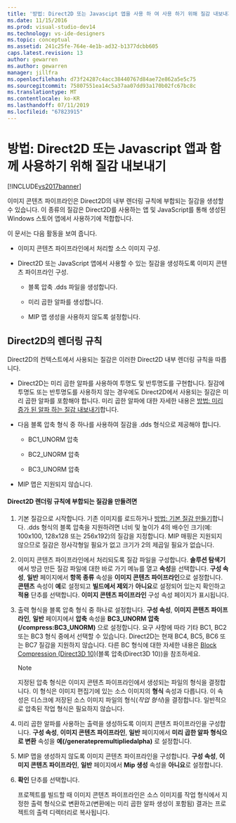 ```yaml
---
title: '방법: Direct2D 또는 Javascipt 앱을 사용 하 여 사용 하기 위해 질감 내보내기 | Microsoft Docs'
ms.date: 11/15/2016
ms.prod: visual-studio-dev14
ms.technology: vs-ide-designers
ms.topic: conceptual
ms.assetid: 241c25fe-764e-4e1b-ad32-b1377dcbb605
caps.latest.revision: 13
author: gewarren
ms.author: gewarren
manager: jillfra
ms.openlocfilehash: d73f24287c4acc38440767d84ae72e862a5e5c75
ms.sourcegitcommit: 75807551ea14c5a37aa07dd93a170b02fc67bc8c
ms.translationtype: MT
ms.contentlocale: ko-KR
ms.lasthandoff: 07/11/2019
ms.locfileid: "67823915"
---
```

# <a name="how-to-export-a-texture-for-use-with-direct2d-or-javascipt-apps"></a>방법: Direct2D 또는 Javascript 앱과 함께 사용하기 위해 질감 내보내기
[!INCLUDE[vs2017banner](../includes/vs2017banner.md)]

이미지 콘텐츠 파이프라인은 Direct2D의 내부 렌더링 규칙에 부합되는 질감을 생성할 수 있습니다. 이 종류의 질감은 Direct2D를 사용하는 앱 및 JavaScript를 통해 생성된 Windows 스토어 앱에서 사용하기에 적합합니다.  
  
 이 문서는 다음 활동을 보여 줍니다.  
  
- 이미지 콘텐츠 파이프라인에서 처리할 소스 이미지 구성.  
  
- Direct2D 또는 JavaScript 앱에서 사용할 수 있는 질감을 생성하도록 이미지 콘텐츠 파이프라인 구성.  
  
  - 블록 압축 .dds 파일을 생성합니다.  

  - 미리 곱한 알파를 생성합니다.  

  - MIP 맵 생성을 사용하지 않도록 설정합니다.  
  
## <a name="rendering-conventions-in-direct2d"></a>Direct2D의 렌더링 규칙  
 Direct2D의 컨텍스트에서 사용되는 질감은 이러한 Direct2D 내부 렌더링 규칙을 따릅니다.  
  
- Direct2D는 미리 곱한 알파를 사용하여 투명도 및 반투명도를 구현합니다. 질감에 투명도 또는 반투명도를 사용하지 않는 경우에도 Direct2D에서 사용되는 질감은 미리 곱한 알파를 포함해야 합니다. 미리 곱한 알파에 대한 자세한 내용은 [방법: 미리 증가 된 알파 하는 질감 내보내기](../designers/how-to-export-a-texture-that-has-premultiplied-alpha.md)합니다.  
  
- 다음 블록 압축 형식 중 하나를 사용하여 질감을 .dds 형식으로 제공해야 합니다.  
  
  - BC1_UNORM 압축  

  - BC2_UNORM 압축  

  - BC3_UNORM 압축  
  
- MIP 맵은 지원되지 않습니다.  
  
#### <a name="to-create-a-texture-thats-compatible-with-direct2d-rendering-conventions"></a>Direct2D 렌더링 규칙에 부합되는 질감을 만들려면  
  
1. 기본 질감으로 시작합니다. 기존 이미지를 로드하거나 [방법: 기본 질감 만들기](../designers/how-to-create-a-basic-texture.md)합니다. .dds 형식의 블록 압축을 지원하려면 너비 및 높이가 4의 배수인 크기(예: 100x100, 128x128 또는 256x192)의 질감을 지정합니다. MIP 매핑은 지원되지 않으므로 질감은 정사각형일 필요가 없고 크기가 2의 제곱일 필요가 없습니다.  
  
2. 이미지 콘텐츠 파이프라인에서 처리되도록 질감 파일을 구성합니다. **솔루션 탐색기**에서 방금 만든 질감 파일에 대한 바로 가기 메뉴를 열고 **속성**을 선택합니다. **구성 속성**, **일반** 페이지에서 **항목 종류** 속성을 **이미지 콘텐츠 파이프라인**으로 설정합니다. **콘텐츠** 속성이 **예**로 설정되고 **빌드에서 제외**가 **아니요**로 설정되어 있는지 확인하고 **적용** 단추를 선택합니다. **이미지 콘텐츠 파이프라인** 구성 속성 페이지가 표시됩니다.  
  
3. 출력 형식을 블록 압축 형식 중 하나로 설정합니다. **구성 속성**, **이미지 콘텐츠 파이프라인**, **일반** 페이지에서 **압축** 속성을 **BC3_UNORM 압축(/compress:BC3_UNORM)** 으로 설정합니다. 요구 사항에 따라 기타 BC1, BC2 또는 BC3 형식 중에서 선택할 수 있습니다. Direct2D는 현재 BC4, BC5, BC6 또는 BC7 질감을 지원하지 않습니다. 다른 BC 형식에 대한 자세한 내용은 [Block Compression (Direct3D 10)](https://msdn.microsoft.com/library/windows/desktop/bb694531.aspx)(블록 압축(Direct3D 10))을 참조하세요.  
  
   > [!NOTE]
   > 지정된 압축 형식은 이미지 콘텐츠 파이프라인에서 생성되는 파일의 형식을 결정합니다. 이 형식은 이미지 편집기에 있는 소스 이미지의 **형식** 속성과 다릅니다. 이 속성은 디스크에 저장된 소스 이미지 파일의 형식(*작업 형식*)을 결정합니다. 일반적으로 압축된 작업 형식은 필요하지 않습니다.  
  
4. 미리 곱한 알파를 사용하는 출력을 생성하도록 이미지 콘텐츠 파이프라인을 구성합니다. **구성 속성**, **이미지 콘텐츠 파이프라인**, **일반** 페이지에서 **미리 곱한 알파 형식으로 변환** 속성을 **예(/generatepremultipliedalpha)** 로 설정합니다.  
  
5. MIP 맵을 생성하지 않도록 이미지 콘텐츠 파이프라인을 구성합니다. **구성 속성**, **이미지 콘텐츠 파이프라인**, **일반** 페이지에서 **Mip 생성** 속성을 **아니요**로 설정합니다.  
  
6. **확인** 단추를 선택합니다.  
  
   프로젝트를 빌드할 때 이미지 콘텐츠 파이프라인은 소스 이미지를 작업 형식에서 지정한 출력 형식으로 변환하고(변환에는 미리 곱한 알파 생성이 포함됨) 결과는 프로젝트의 출력 디렉터리로 복사됩니다.
